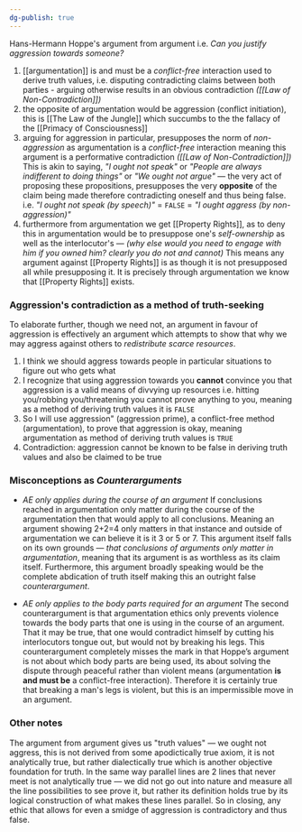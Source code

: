 ```yaml
---
dg-publish: true
---
```

Hans-Hermann Hoppe's argument from argument
i.e. _Can you justify aggression towards someone?_
1. [[argumentation]] is and must be a _conflict-free_ interaction used to derive truth values, i.e. disputing contradicting claims between both parties - arguing otherwise results in an obvious contradiction _([[Law of Non-Contradiction]])_
2. the opposite of argumentation would be aggression (conflict initiation), this is [[The Law of the Jungle]] which succumbs to the the fallacy of the [[Primacy of Consciousness]]
3. arguing for aggression in particular, presupposes the norm of _non-aggression_ as argumentation is a _conflict-free_ interaction meaning this argument is a performative contradiction _([[Law of Non-Contradiction]])_ 
   This is akin to saying, _"I ought not speak"_ or _"People are always indifferent to doing things"_ or _"We ought not argue"_ — the very act of proposing these propositions, presupposes the very **opposite** of the claim being made therefore contradicting oneself and thus being false. 
   i.e. _"I ought not speak (by speech)"_ = `FALSE` = _"I ought aggress (by non-aggression)"_ 
4. furthermore from argumentation we get [[Property Rights]], as to deny this in argumentation would be to presuppose one's _self-ownership_ as well as the interlocutor's — _(why else would you need to engage with him if you owned him? clearly you do not and cannot)_ 
   This means any argument against [[Property Rights]] is as though it is not presupposed all while presupposing it. It is precisely through argumentation we know that [[Property Rights]] exists.

### Aggression's contradiction as a method of truth-seeking
   To elaborate further, though we need not, an argument in favour of aggression is effectively an argument which attempts to show that why we may aggress against others to _redistribute scarce resources_. 
   1. I think we should aggress towards people in particular situations to figure out who gets what
   2. I recognize that using aggression towards you **cannot** convince you that aggression is a valid means of divvying up resources
       i.e. hitting you/robbing you/threatening you cannot prove anything to you, meaning as a method of deriving truth values it is `FALSE`
   3. So I will use aggression" (aggression prime), a conflict-free method (argumentation), to prove that aggression is okay, meaning argumentation as method of deriving truth values is `TRUE`
   4. Contradiction: aggression cannot be known to be false in deriving truth values and also be claimed to be true

### Misconceptions as _Counterarguments_
- _AE only applies during the course of an argument_
	If conclusions reached in argumentation only matter during the course of the argumentation then that would apply to all conclusions. Meaning an argument showing 2+2=4 only matters in that instance and outside of argumentation we can believe it is it 3 or 5 or 7. This argument itself falls on its own grounds — _that conclusions of arguments only matter in argumentation_, meaning that its argument is as worthless as its claim itself. Furthermore, this argument broadly speaking would be the complete abdication of truth itself making this an outright false _counterargument_.
  
-  _AE only applies to the body parts required for an argument_
	The second counterargument is that argumentation ethics only prevents violence towards the body parts that one is using in the course of an argument. That it may be true, that one would contradict himself by cutting his interlocutors tongue out, but would not by breaking his legs. This counterargument completely misses the mark in that Hoppe’s argument is not about which body parts are being used, its about solving the dispute through peaceful rather than violent means (argumentation **is and must be** a conflict-free interaction). Therefore it is certainly true that breaking a man's legs is violent, but this is an impermissible move in an argument.
  
### Other notes
The argument from argument gives us "truth values" — we ought not aggress, this is not derived from some apodictically true axiom, it is not analytically true, but rather dialectically true which is another objective foundation for truth. 
In the same way parallel lines are 2 lines that never meet is not analytically true — we did not go out into nature and measure all the line possibilities to see prove it, but rather its definition holds true by its logical construction of what makes these lines parallel.
So in closing, any ethic that allows for even a smidge of aggression is contradictory and thus false.
